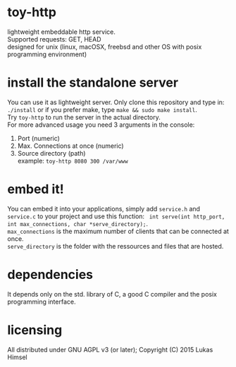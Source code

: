 # toy-http
lightweight embeddable http service.    
Supported requests: GET, HEAD  
designed for unix (linux, macOSX, freebsd and other OS with posix programming environment)

# install the standalone server
You can use it as lightweight server. Only clone this repository and
type in: `./install` or if you prefer make, type `make && sudo make install`.  
Try `toy-http` to run the server in the actual directory.  
For more advanced usage you need 3 arguments in the console:  
1. Port (numeric)  
2. Max. Connections at once (numeric)  
3. Source directory (path)  
example: `toy-http 8080 300 /var/www` 

# embed it!
You can embed it into your applications, simply add `service.h` and `service.c` to your project
and use this function: ` int serve(int http_port, int max_connections, char *serve_directory);`.  
`max_connections` is the maximum number of clients that can be connected at once.  
`serve_directory` is the folder with the ressources and files that are hosted.

# dependencies
It depends only on the std. library of C, a good C compiler and the posix programming interface.

# licensing
All distributed under GNU AGPL v3 (or later); Copyright (C) 2015 Lukas Himsel
